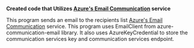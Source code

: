 **Created code that Utilizes [Azure's Email Communication](https://learn.microsoft.com/en-us/azure/communication-services/concepts/email/email-overview "visit azure") service**



This program sends an email to the recipients list [Azure's Email Communication](https://learn.microsoft.com/en-us/azure/communication-services/concepts/email/email-overview "visit azure") service. 
This program uses EmailClient from azure-communication-email library.
It also uses AzureKeyCredential to store the communication services key and communication services endpoint.

